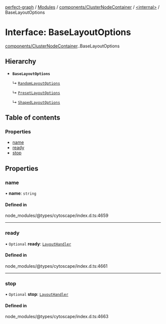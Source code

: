 [perfect-graph](../README.md) / [Modules](../modules.md) / [components/ClusterNodeContainer](../modules/components_ClusterNodeContainer.md) / [<internal\>](../modules/components_ClusterNodeContainer._internal_.md) / BaseLayoutOptions

# Interface: BaseLayoutOptions

[components/ClusterNodeContainer](../modules/components_ClusterNodeContainer.md).[<internal>](../modules/components_ClusterNodeContainer._internal_.md).BaseLayoutOptions

## Hierarchy

- **`BaseLayoutOptions`**

  ↳ [`RandomLayoutOptions`](components_ClusterNodeContainer._internal_.RandomLayoutOptions.md)

  ↳ [`PresetLayoutOptions`](components_ClusterNodeContainer._internal_.PresetLayoutOptions.md)

  ↳ [`ShapedLayoutOptions`](components_ClusterNodeContainer._internal_.ShapedLayoutOptions.md)

## Table of contents

### Properties

- [name](components_ClusterNodeContainer._internal_.BaseLayoutOptions.md#name)
- [ready](components_ClusterNodeContainer._internal_.BaseLayoutOptions.md#ready)
- [stop](components_ClusterNodeContainer._internal_.BaseLayoutOptions.md#stop)

## Properties

### name

• **name**: `string`

#### Defined in

node_modules/@types/cytoscape/index.d.ts:4659

___

### ready

• `Optional` **ready**: [`LayoutHandler`](../modules/components_ClusterNodeContainer._internal_.md#layouthandler)

#### Defined in

node_modules/@types/cytoscape/index.d.ts:4661

___

### stop

• `Optional` **stop**: [`LayoutHandler`](../modules/components_ClusterNodeContainer._internal_.md#layouthandler)

#### Defined in

node_modules/@types/cytoscape/index.d.ts:4663
